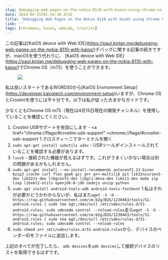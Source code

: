```yaml
---
slug: debugging-web-pages-on-the-nokia-8110-with-kaios-using-chrome-os
date: 2019-04-15T01:16:30.473Z
title: 'Debugging Web Pages on the Nokia 8110 with KaiOS using Chrome OS'
link: ''
tags: [chromeos, kaios, webide, crostini]
---
```

この記事は[KaiOS device with Web IDE](<a href="https://paul.kinlan.me/debugging-web-pages-on-the-nokia-8110-with-kaios/">https://paul.kinlan.me/debugging-web-pages-on-the-nokia-8110-with-kaios/</a>)デバッグに関する記事の続きですが、macOSを使う代わりに、 [KaiOS device with Web IDE](<a href="https://paul.kinlan.me/debugging-web-pages-on-the-nokia-8110-with-kaios/">https://paul.kinlan.me/debugging-web-pages-on-the-nokia-8110-with-kaios/</a>)でChrome OS（m75）を使うことができます。

<figure><img src="/images/2019-04-15-debugging-web-pages-on-the-nokia-8110-with-kaios-using-chrome-os-1.jpeg"></figure>

私は良いスタートであるWORDS0から[KaiOS Environment Setup](<a href="https://developer.kaiostech.com/environment-setup">https://developer.kaiostech.com/environment-setup</a>)いますが、Chrome OSとCrostiniを使うには不十分です。以下は私が従った大まかなガイドです。

少なくともChrome OS m75（現在は4月15日現在の開発チャンネル）を使用していることを確認してください。

1. Crostini USBサポートを有効にします - <a <span class="notranslate">href=&quot;chrome://flags/#crostini-usb-support&quot; &gt;chrome://flags/#crostini-usb-support</a>
1.クロスティーニでターミナルを開く
1. `sudo apt-get install usbutils udev` - USBツールがインストールされていることを確認する必要があります。
1. `lsusb` - 接続された機器が見えるはずです。これがうまくいかない場合は別の問題があるかもしれません。
1. `sudo apt-get install --no-install-recommends autoconf2.13 bison bzip2 ccache curl flex gawk gcc g++ g++-multilib git lib32ncurses5-dev lib32z1-dev libgconf2-dev libgl1-mesa-dev libx11-dev make zip lzop libxml2-utils openjdk-8-jdk nodejs unzip python`
1. `sudo apt install android-tools-adb android-tools-fastboot`
1.私はそれが必要かどうかわからないが、私はまた`wget -S -O - https://raw.githubusercontent.com/cm-b2g/B2G/1230463/tools/51-android.rules | sudo tee &gt;/dev/null /etc/udev/rules.d/51-android.rules; sudo udevadm control --reload-rules`走ら`wget -S -O - https://raw.githubusercontent.com/cm-b2g/B2G/1230463/tools/51-android.rules | sudo tee &gt;/dev/null /etc/udev/rules.d/51-android.rules; sudo udevadm control --reload-rules`
1. `sudo chmod a+r /etc/udev/rules.d/51-android.rules`から、デバイスのベンダーIDをファイルに追加します。

上記のすべてが完了したら、 `adb devices`を`adb devices`して接続デバイスのリストを取得できるはずです。
